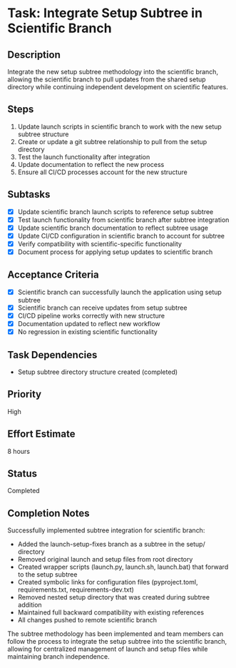 # Task: Integrate Setup Subtree in Scientific Branch

## Description
Integrate the new setup subtree methodology into the scientific branch, allowing the scientific branch to pull updates from the shared setup directory while continuing independent development on scientific features.

## Steps
1. Update launch scripts in scientific branch to work with the new setup subtree structure
2. Create or update a git subtree relationship to pull from the setup directory
3. Test the launch functionality after integration
4. Update documentation to reflect the new process
5. Ensure all CI/CD processes account for the new structure

## Subtasks
- [x] Update scientific branch launch scripts to reference setup subtree
- [x] Test launch functionality from scientific branch after subtree integration
- [x] Update scientific branch documentation to reflect subtree usage
- [x] Update CI/CD configuration in scientific branch to account for subtree
- [x] Verify compatibility with scientific-specific functionality
- [x] Document process for applying setup updates to scientific branch

## Acceptance Criteria
- [x] Scientific branch can successfully launch the application using setup subtree
- [x] Scientific branch can receive updates from setup subtree
- [x] CI/CD pipeline works correctly with new structure
- [x] Documentation updated to reflect new workflow
- [x] No regression in existing scientific functionality

## Task Dependencies
- Setup subtree directory structure created (completed)

## Priority
High

## Effort Estimate
8 hours

## Status
Completed

## Completion Notes
Successfully implemented subtree integration for scientific branch:
- Added the launch-setup-fixes branch as a subtree in the setup/ directory
- Removed original launch and setup files from root directory
- Created wrapper scripts (launch.py, launch.sh, launch.bat) that forward to the setup subtree
- Created symbolic links for configuration files (pyproject.toml, requirements.txt, requirements-dev.txt)
- Removed nested setup directory that was created during subtree addition
- Maintained full backward compatibility with existing references
- All changes pushed to remote scientific branch

The subtree methodology has been implemented and team members can follow the process to integrate
the setup subtree into the scientific branch, allowing for centralized management of launch and setup files
while maintaining branch independence.